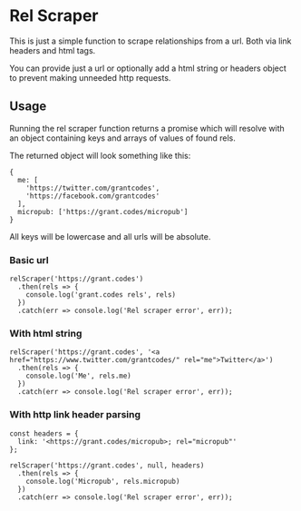 # Rel Scraper

This is just a simple function to scrape relationships from a url. Both via link headers and html tags.

You can provide just a url or optionally add a html string or headers object to prevent making unneeded http requests.

## Usage

Running the rel scraper function returns a promise which will resolve with an object containing keys and arrays of values of found rels.

The returned object will look something like this:

```
{
  me: [
    'https://twitter.com/grantcodes',
    'https://facebook.com/grantcodes'
  ],
  micropub: ['https://grant.codes/micropub']
}
```

All keys will be lowercase and all urls will be absolute.

### Basic url

```
relScraper('https://grant.codes')
  .then(rels => {
    console.log('grant.codes rels', rels)
  })
  .catch(err => console.log('Rel scraper error', err));
```

### With html string

```
relScraper('https://grant.codes', '<a href="https://www.twitter.com/grantcodes/" rel="me">Twitter</a>')
  .then(rels => {
    console.log('Me', rels.me)
  })
  .catch(err => console.log('Rel scraper error', err));
```

### With http link header parsing

```
const headers = {
  link: '<https://grant.codes/micropub>; rel="micropub"'
};

relScraper('https://grant.codes', null, headers)
  .then(rels => {
    console.log('Micropub', rels.micropub)
  })
  .catch(err => console.log('Rel scraper error', err));
```
